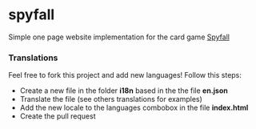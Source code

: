 spyfall
=======

Simple one page website implementation for the card game [Spyfall](http://boardgamegeek.com/boardgame/166384/spyfall)

### Translations
Feel free to fork this project and add new languages! Follow this steps:
* Create a new file in the folder **i18n** based in the the file **en.json**
* Translate the file (see others translations for examples)
* Add the new locale to the languages combobox in the file **index.html**
* Create the pull request
